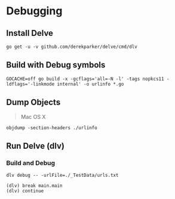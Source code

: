 
# Debugging

## Install Delve

~~~
go get -u -v github.com/derekparker/delve/cmd/dlv
~~~

## Build with Debug symbols

~~~
GOCACHE=off go build -x -gcflags='all=-N -l' -tags nopkcs11 -ldflags='-linkmode internal' -o urlinfo *.go
~~~

## Dump Objects

> Mac OS X

~~~
objdump -section-headers ./urlinfo
~~~

## Run Delve (dlv)

### Build and Debug

~~~
dlv debug -- -urlFile=./_TestData/urls.txt
~~~

~~~
(dlv) break main.main
(dlv) continue
~~~
